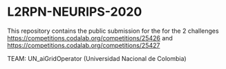 # L2RPN-NEURIPS-2020

This repository contains the public submission for the for the 2 challenges 
https://competitions.codalab.org/competitions/25426 and https://competitions.codalab.org/competitions/25427

TEAM: UN_aiGridOperator (Universidad Nacional de Colombia)
